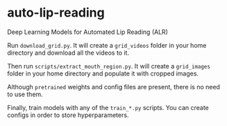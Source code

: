 # auto-lip-reading
Deep Learning Models for Automated Lip Reading (ALR)

Run `download_grid.py`. It will create a `grid_videos` folder in your home directory and download all the videos to it.

Then run `scripts/extract_mouth_region.py`. It will create a `grid_images` folder in your home directory and populate it with cropped images.

Although `pretrained` weights and config files are present, there is no need to use them.

Finally, train models with any of the `train_*.py` scripts. You can create configs in order to store hyperparameters.
